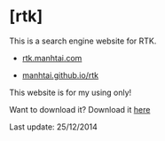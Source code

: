 [rtk]
=====

This is a search engine website for RTK.

- [rtk.manhtai.com](http://rtk.manhtai.com)

- [manhtai.github.io/rtk](http://manhtai.github.io/rtk)

This website is for my using only!

Want to download it? Download it [here](https://github.com/manhtai/rtk/archive/offline.zip)

Last update: 25/12/2014
